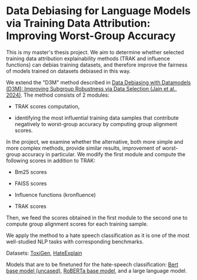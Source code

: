 # Data Debiasing for Language Models via Training Data Attribution: Improving Worst-Group Accuracy

This is my master's thesis project. We aim to determine whether selected training data attribution explainability methods (TRAK and influence functions) can debias training datasets, and therefore improve the fairness of models trained on datasets debiased in this way.

We extend the "D3M" method described in [Data Debiasing with Datamodels (D3M): Improving Subgroup Robustness via Data Selection (Jain et al., 2024)](https://arxiv.org/abs/2406.16846). The method consists of 2 modules: 

- TRAK scores computation, 

- identifying the most influential training data samples that contribute negatively to worst-group accuracy by computing group alignment scores.

 In the project, we examine whether the alternative, both more simple and more complex methods, provide similar results, improvement of worst-group accuracy in particular. We modify the first module and compute the following scores in addition to TRAK:

- Bm25 scores

- FAISS scores
 
- Influence functions (kronfluence)

- TRAK scores

Then, we feed the scores obtained in the first module to the second one to compute group alignment scores for each training sample. 

We apply the method to a hate speech classification as it is one of the most well-studied NLP tasks with corresponding benchmarks. 

Datasets: [ToxiGen](https://github.com/microsoft/TOXIGEN), [HateExplain](https://github.com/hate-alert/HateXplain)

Models that are to be finetuned for the hate-speech classification: [Bert base model (uncased)](https://huggingface.co/google-bert/bert-base-uncased), [RoBERTa base model](https://huggingface.co/FacebookAI/roberta-base), and a large language model.